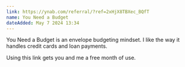 ```yaml
---
link: https://ynab.com/referral/?ref=2xHjX8TBXec_BQfT
name: You Need a Budget
dateAdded: May 7 2024 13:34
---
```


You Need a Budget is an envelope budgeting mindset. I like the way it handles credit cards and loan payments.

Using this link gets you and me a free month of use.